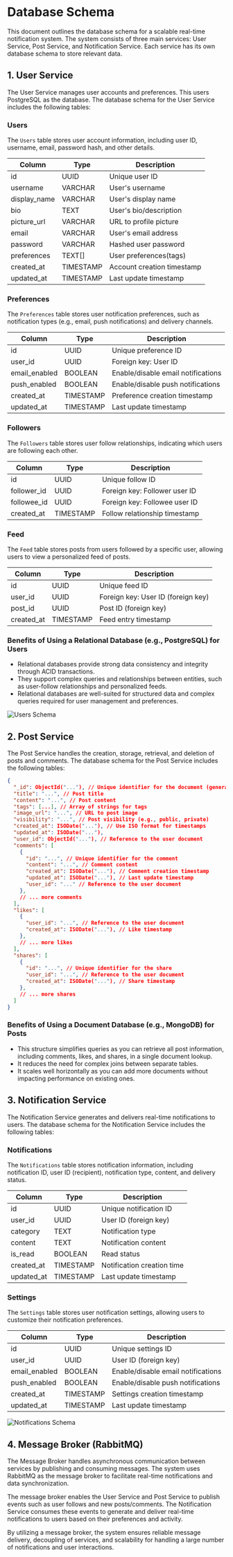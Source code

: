 # Database Schema

This document outlines the database schema for a scalable real-time notification system. The system consists of three main services: User Service, Post Service, and Notification Service. Each service has its own database schema to store relevant data.

## 1. User Service

The User Service manages user accounts and preferences. This users PostgreSQL as the database. The database schema for the User Service includes the following tables:

### Users

The `Users` table stores user account information, including user ID, username, email, password hash, and other details.

| Column       | Type      | Description                |
| ------------ | --------- | -------------------------- |
| id           | UUID      | Unique user ID             |
| username     | VARCHAR   | User's username            |
| display_name | VARCHAR   | User's display name        |
| bio          | TEXT      | User's bio/description     |
| picture_url  | VARCHAR   | URL to profile picture     |
| email        | VARCHAR   | User's email address       |
| password     | VARCHAR   | Hashed user password       |
| preferences  | TEXT[]    | User preferences(tags)     |
| created_at   | TIMESTAMP | Account creation timestamp |
| updated_at   | TIMESTAMP | Last update timestamp      |

### Preferences

The `Preferences` table stores user notification preferences, such as notification types (e.g., email, push notifications) and delivery channels.

| Column        | Type      | Description                        |
| ------------- | --------- | ---------------------------------- |
| id            | UUID      | Unique preference ID               |
| user_id       | UUID      | Foreign key: User ID               |
| email_enabled | BOOLEAN   | Enable/disable email notifications |
| push_enabled  | BOOLEAN   | Enable/disable push notifications  |
| created_at    | TIMESTAMP | Preference creation timestamp      |
| updated_at    | TIMESTAMP | Last update timestamp              |

### Followers

The `Followers` table stores user follow relationships, indicating which users are following each other.

| Column      | Type      | Description                   |
| ----------- | --------- | ----------------------------- |
| id          | UUID      | Unique follow ID              |
| follower_id | UUID      | Foreign key: Follower user ID |
| followee_id | UUID      | Foreign key: Followee user ID |
| created_at  | TIMESTAMP | Follow relationship timestamp |

### Feed

The `Feed` table stores posts from users followed by a specific user, allowing users to view a personalized feed of posts.

| Column     | Type      | Description                        |
| ---------- | --------- | ---------------------------------- |
| id         | UUID      | Unique feed ID                     |
| user_id    | UUID      | Foreign key: User ID (foreign key) |
| post_id    | UUID      | Post ID (foreign key)              |
| created_at | TIMESTAMP | Feed entry timestamp               |

### Benefits of Using a Relational Database (e.g., PostgreSQL) for Users

- Relational databases provide strong data consistency and integrity through ACID transactions.
- They support complex queries and relationships between entities, such as user-follow relationships and personalized feeds.
- Relational databases are well-suited for structured data and complex queries required for user management and preferences.

![Users Schema](img/schema/users.png)

## 2. Post Service

The Post Service handles the creation, storage, retrieval, and deletion of posts and comments. The database schema for the Post Service includes the following tables:

```json
{
  "_id": ObjectId("..."), // Unique identifier for the document (generated by MongoDB)
  "title": "...", // Post title
  "content": "...", // Post content
  "tags": [...], // Array of strings for tags
  "image_url": "...", // URL to post image
  "visibility": "...", // Post visibility (e.g., public, private)
  "created_at": ISODate("..."), // Use ISO format for timestamps
  "updated_at": ISODate("..."),
  "user_id": ObjectId("..."), // Reference to the user document
  "comments": [
    {
      "id": "...", // Unique identifier for the comment
      "content": "...", // Comment content
      "created_at": ISODate("..."), // Comment creation timestamp
      "updated_at": ISODate("..."), // Last update timestamp
      "user_id": "..." // Reference to the user document
    },
    // ... more comments
  ],
  "likes": [
    {
      "user_id": "...", // Reference to the user document
      "created_at": ISODate("..."), // Like timestamp
    },
    // ... more likes
  ],
  "shares": [
    {
      "id": "...", // Unique identifier for the share
      "user_id": "...", // Reference to the user document
      "created_at": ISODate("..."), // Share timestamp
    },
    // ... more shares
  ]
}
```

### Benefits of Using a Document Database (e.g., MongoDB) for Posts

- This structure simplifies queries as you can retrieve all post information, including comments, likes, and shares, in a single document lookup.
- It reduces the need for complex joins between separate tables.
- It scales well horizontally as you can add more documents without impacting performance on existing ones.

## 3. Notification Service

The Notification Service generates and delivers real-time notifications to users. The database schema for the Notification Service includes the following tables:

### Notifications

The `Notifications` table stores notification information, including notification ID, user ID (recipient), notification type, content, and delivery status.

| Column     | Type      | Description                |
| ---------- | --------- | -------------------------- |
| id         | UUID      | Unique notification ID     |
| user_id    | UUID      | User ID (foreign key)      |
| category   | TEXT      | Notification type          |
| content    | TEXT      | Notification content       |
| is_read    | BOOLEAN   | Read status                |
| created_at | TIMESTAMP | Notification creation time |
| updated_at | TIMESTAMP | Last update timestamp      |

### Settings

The `Settings` table stores user notification settings, allowing users to customize their notification preferences.

| Column        | Type      | Description                        |
| ------------- | --------- | ---------------------------------- |
| id            | UUID      | Unique settings ID                 |
| user_id       | UUID      | User ID (foreign key)              |
| email_enabled | BOOLEAN   | Enable/disable email notifications |
| push_enabled  | BOOLEAN   | Enable/disable push notifications  |
| created_at    | TIMESTAMP | Settings creation timestamp        |
| updated_at    | TIMESTAMP | Last update timestamp              |

![Notifications Schema](img/schema/notifications.png)

## 4. Message Broker (RabbitMQ)

The Message Broker handles asynchronous communication between services by publishing and consuming messages. The system uses RabbitMQ as the message broker to facilitate real-time notifications and data synchronization.

The message broker enables the User Service and Post Service to publish events such as user follows and new posts/comments. The Notification Service consumes these events to generate and deliver real-time notifications to users based on their preferences and activity.

By utilizing a message broker, the system ensures reliable message delivery, decoupling of services, and scalability for handling a large number of notifications and user interactions.
